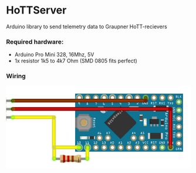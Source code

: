 # HoTTServer
Arduino library to send telemetry data to Graupner HoTT-recievers

### Required hardware:
* Arduino Pro Mini 328, 16Mhz, 5V
* 1x resistor 1k5 to 4k7 Ohm (SMD 0805 fits perfect)

### Wiring
![HoTTServer wiring](https://github.com/Made4RC/HoTTClient/blob/master/HoTTClient%20Wiring.png?raw=true)
